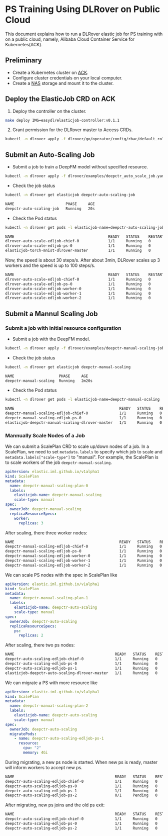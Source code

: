 # PS Training Using DLRover on Public Cloud

This document explains how to run a DLRover elastic job for PS training
with on a public cloud, namely, Alibaba Cloud Container Service for Kubernetes(ACK).

## Preliminary

- Create a Kubernetes cluster on [ACK](https://help.aliyun.com/document_detail/309552.htm?spm=a2c4g.11186623.0.0.168f6b7aegH7nI#task-2112671). 
- Configure cluster credentials on your local computer.
- Create a [NAS](https://help.aliyun.com/document_detail/477380.html?spm=a2c4g.11186623.0.0.10635c83Xn7Tkh) storage and mount it to the cluster.

## Deploy the ElasticJob CRD on ACK

1. Deploy the controller on the cluster.

```bash
make deploy IMG=easydl/elasticjob-controller:v0.1.1
```

2. Grant permission for the DLRover master to Access CRDs.

```bash
kubectl -n dlrover apply -f dlrover/go/operator/config/rbac/default_role.yaml 
```

## Submit an Auto-Scaling Job

- Submit a job to train a DeepFM model without specified resource.

```bash
kubectl -n dlrover apply -f dlrover/examples/deepctr_auto_scale_job.yaml
```

- Check the job status

```bash
kubectl -n dlrover get elasticjob deepctr-auto-scaling-job
```

```bash
NAME                       PHASE     AGE
deepctr-auto-scaling-job   Running   20s
```

- Check the Pod status

```bash
kubectl -n dlrover get pods -l elasticjob-name=deepctr-auto-scaling-job
```

```bash
NAME                                          READY   STATUS    RESTARTS   AGE
dlrover-auto-scale-edljob-chief-0             1/1     Running   0          32s
dlrover-auto-scale-edljob-ps-0                1/1     Running   0          32s
elasticjob-torch-mnist-dlrover-master         1/1     Running   0          39s
```

Now, the speed is about 30 steps/s. After about 3min, DLRover scales up 3 workers
and the speed is up to 100 steps/s.

```bash
NAME                                          READY   STATUS    RESTARTS   AGE
dlrover-auto-scale-edljob-chief-0             1/1     Running   0          6m17s
dlrover-auto-scale-edljob-ps-0                1/1     Running   0          6m17s
dlrover-auto-scale-edljob-worker-0            1/1     Running   0          3m19s
dlrover-auto-scale-edljob-worker-1            1/1     Running   0          3m19s
dlrover-auto-scale-edljob-worker-2            1/1     Running   0          3m19s
```

## Submit a Mannul Scaling Job

### Submit a job with initial resource configuration

- Submit a job with the DeepFM model.

```bash
kubectl -n dlrover apply -f dlrover/examples/deepctr-manual-scaling-job.yaml
```

- Check the job status

```bash
kubectl -n dlrover get elasticjob deepctr-manual-scaling
```

```bash
NAME                    PHASE     AGE
deepctr-manual-scaling  Running   2m20s
```

- Check the Pod status

```bash
kubectl -n dlrover get pods -l elasticjob-name=deepctr-manual-scaling
```

```bash
NAME                                               READY   STATUS    RESTARTS   AGE
deepctr-manual-scaling-edljob-chief-0              1/1     Running   0          12s
deepctr-manual-scaling-edljob-ps-0                 1/1     Running   0          12s
elasticjob-deepctr-manual-scaling-dlrover-master   1/1     Running   0          19s
```

### Mannually Scale Nodes of a Job

We can submit a ScalePlan CRD to scale up/down nodes of a job.
In a ScalePlan, we need to set `metadata.labels` to specify
which job to scale and `metadata.labels["scale-type"]` to "manual".
For example, the ScalePlan is to scale
workers of the job `deepctr-manual-scaling`.

```yaml
apiVersion: elastic.iml.github.io/v1alpha1
kind: ScalePlan
metadata:
  name: deepctr-manual-scaling-plan-0
  labels:
    elasticjob-name: deepctr-manual-scaling
    scale-type: manual
spec:
  ownerJob: deepctr-manual-scaling
  replicaResourceSpecs:
    worker:
      replicas: 3
```
After scaling, there three worker nodes:

``` bash
NAME                                               READY   STATUS    RESTARTS   AGE
deepctr-manual-scaling-edljob-chief-0              1/1     Running   0          14m
deepctr-manual-scaling-edljob-ps-0                 1/1     Running   0          14m
deepctr-manual-scaling-edljob-worker-0             1/1     Running   0          3s
deepctr-manual-scaling-edljob-worker-1             1/1     Running   0          3s
deepctr-manual-scaling-edljob-worker-2             1/1     Running   0          3s
```

We can scale PS nodes with the spec in ScalePlan like

```yaml
apiVersion: elastic.iml.github.io/v1alpha1
kind: ScalePlan
metadata:
  name: deepctr-manual-scaling-plan-1
  labels:
    elasticjob-name: deepctr-auto-scaling
    scale-type: manual
spec:
  ownerJob: deepctr-auto-scaling
  replicaResourceSpecs:
    ps:
      replicas: 2
```

After scaling, there two ps nodes:

``` bash
NAME                                             READY   STATUS    RESTARTS   AGE
deepctr-auto-scaling-edljob-chief-0              1/1     Running   0          7m36s
deepctr-auto-scaling-edljob-ps-0                 1/1     Running   0          7m36s
deepctr-auto-scaling-edljob-ps-1                 1/1     Running   0          2m50s
elasticjob-deepctr-auto-scaling-dlrover-master   1/1     Running   0          7m43s
```


We can migrate a PS with more resource like

```yaml
apiVersion: elastic.iml.github.io/v1alpha1
kind: ScalePlan
metadata:
  name: deepctr-manual-scaling-plan-2
  labels:
    elasticjob-name: deepctr-auto-scaling
    scale-type: manual
spec:
  ownerJob: deepctr-auto-scaling
  migratePods:
    - name: deepctr-auto-scaling-edljob-ps-1
      resource:
        cpu: "2"
        memory: 4Gi
```

During migrating, a new ps node is started. When new ps is ready, master will inform workers to accept new ps.

``` bash
NAME                                             READY   STATUS    RESTARTS   AGE
deepctr-auto-scaling-edljob-chief-0              1/1     Running   0          22m
deepctr-auto-scaling-edljob-ps-0                 1/1     Running   0          22m
deepctr-auto-scaling-edljob-ps-1                 1/1     Running   0          17m
deepctr-auto-scaling-edljob-ps-2                 0/1     Pending   0          73s
```
After migrating, new ps joins and the old ps exit:

``` bash
NAME                                             READY   STATUS    RESTARTS   AGE
deepctr-auto-scaling-edljob-chief-0              1/1     Running   0          22m
deepctr-auto-scaling-edljob-ps-0                 1/1     Running   0          22m
deepctr-auto-scaling-edljob-ps-2                 1/1     Running   0          20s
```